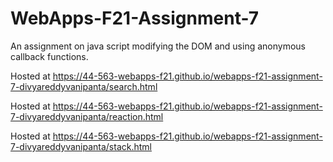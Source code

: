# WebApps-F21-Assignment-7
An assignment on java script modifying the DOM and using anonymous callback functions.

Hosted at https://44-563-webapps-f21.github.io/webapps-f21-assignment-7-divyareddyvanipanta/search.html

Hosted at https://44-563-webapps-f21.github.io/webapps-f21-assignment-7-divyareddyvanipanta/reaction.html

Hosted at https://44-563-webapps-f21.github.io/webapps-f21-assignment-7-divyareddyvanipanta/stack.html
